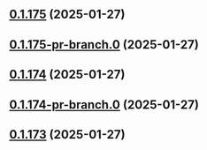 ## [0.1.175](https://github.com/latha-414/AWS-CICD-web-app/compare/v0.1.175-pr-branch.0...v0.1.175) (2025-01-27)



## [0.1.175-pr-branch.0](https://github.com/latha-414/AWS-CICD-web-app/compare/v0.1.174...v0.1.175-pr-branch.0) (2025-01-27)



## [0.1.174](https://github.com/latha-414/AWS-CICD-web-app/compare/v0.1.174-pr-branch.0...v0.1.174) (2025-01-27)



## [0.1.174-pr-branch.0](https://github.com/latha-414/AWS-CICD-web-app/compare/v0.1.173...v0.1.174-pr-branch.0) (2025-01-27)



## [0.1.173](https://github.com/latha-414/AWS-CICD-web-app/compare/v0.1.173-pr-branch.0...v0.1.173) (2025-01-27)



